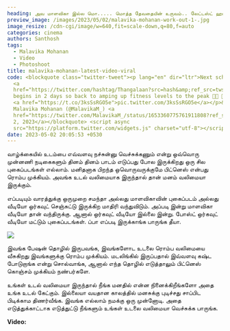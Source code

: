 ```yaml
---
heading: அவ மாளவிகா இல்ல மொ..... மொத்த தேவதையின் உருவம்.. லேட்டஸ்ட் ஹாட் வீடியோ வைரல்.
preview_image: /images/2023/05/02/malavika-mohanan-work-out-1-.jpg
image_resize: /cdn-cgi/image/w=640,fit=scale-down,q=80,f=auto
categories: cinema
authors: Santhosh
tags:
  - Malavika Mohanan
  - Video
  - Photoshoot
title: malavika-mohanan-latest-video-viral
code: <blockquote class="twitter-tweet"><p lang="en" dir="ltr">Next schedule of
  <a
  href="https://twitter.com/hashtag/Thangalaan?src=hash&amp;ref_src=twsrc%5Etfw">#Thangalaan</a>
  begins in 2 days so back to amping up fitness levels to the peak 💪🏻 🏋️‍♀️
  <a href="https://t.co/3ksSsRGO5e">pic.twitter.com/3ksSsRGO5e</a></p>&mdash;
  Malavika Mohanan (@MalavikaM_) <a
  href="https://twitter.com/MalavikaM_/status/1653360775761911808?ref_src=twsrc%5Etfw">May
  2, 2023</a></blockquote> <script async
  src="https://platform.twitter.com/widgets.js" charset="utf-8"></script>
date: 2023-05-02 20:05:53 +0530
---
```

வாழ்க்கையில் உடம்பை எவ்வளவு நச்சுன்னு வெச்சுக்கணும் என்று ஒவ்வொரு முன்னணி நடிகைகளும் தினம் தினம் பாடம் எடுப்பது போல இருக்கிறது ஒரு சில புகைப்படங்கள் எல்லாம். மனிதனாக பிறந்த ஒவொருவருக்குமே பிட்னெஸ் என்பது ரொம்ப முக்கியம். அவங்க உடல் வலிமையாக இருந்தால் தான் மனம் வலிமையா இருக்கும்.

எப்படியும் வாரத்துக்கு ஒருமுறை சமந்தா அல்லது மாளவிகாவின் புகைப்படம் அல்லது வீடியோ ஒர்கவுட் செஞ்சுட்டு இருக்கிற மாதிரி வந்துவிடும். அப்படி இன்று மாளவிகா வீடியோ தான் வந்திருக்கு. ஆனால் ஒர்கவுட் வீடியோ இல்லை இன்று. போஸ்ட் ஒர்கவுட் வீடியோ மட்டும் புகைப்படங்கள். ப்பா எப்படி இருக்காங்க பாருங்க தீயா.

![](/images/2023/05/02/malavika-mohanan-work-out-2-.jpg)

இவங்க பேஷன் தொழில் இருபவங்க, இவங்களோட உடலை ரொம்ப வலிமையை வீசுகிறது இவங்களுக்கு ரொம்ப முக்கியம். மடலிங்கில் இருப்பதால் இவ்வளவு கஷ்ட போடுறாங்க என்று சொல்வாங்க, ஆனால் எந்த தொழில் எடுத்தாலும் பிட்னெஸ் கொஞ்சம் முக்கியம் நண்பர்களே. 

உங்கள் உடல் வலிமையா இருந்தால் நீங்க மனதில் என்ன நினைக்கிறீங்களோ அதை உங்க உடல் கேட்கும். இல்லையா வயதான காலத்தில் மனசுக்கு புடிச்சது சாப்பிட பிடிக்காம திணர்வீங்க. இவங்க எல்லாம் நமக்கு ஒரு முன்னோடி. அதை எடுத்துக்காட்டாக எடுத்துட்டு நீங்களும் உங்கள் உடலை வலிமையா வெச்சுக்க பாருங்க. 

**V﻿ideo:**